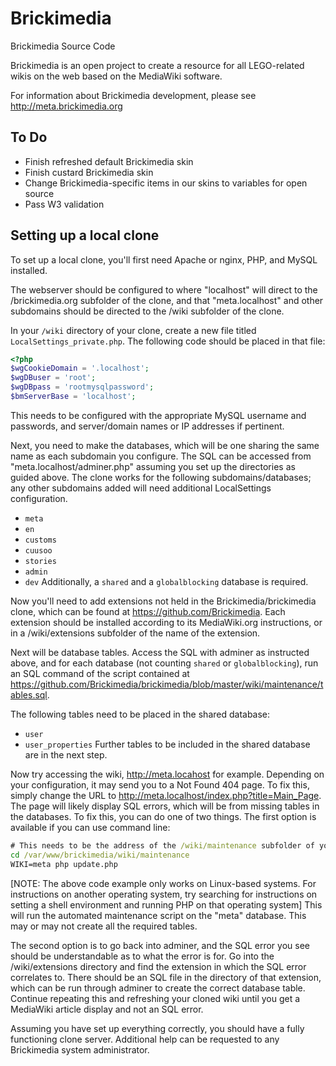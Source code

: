 Brickimedia
===========

Brickimedia Source Code

Brickimedia is an open project to create a resource for all LEGO-related wikis on the web based on the MediaWiki software.

For information about Brickimedia development, please see http://meta.brickimedia.org

To Do
----------
- Finish refreshed default Brickimedia skin
- Finish custard Brickimedia skin
- Change Brickimedia-specific items in our skins to variables for open source
- Pass W3 validation


Setting up a local clone
----------
To set up a local clone, you'll first need Apache or nginx, PHP, and MySQL installed.

The webserver should be configured to where "localhost" will direct to the /brickimedia.org subfolder of the clone, and that "meta.localhost" and other subdomains should be directed to the /wiki subfolder of the clone.

In your ```/wiki``` directory of your clone, create a new file titled ```LocalSettings_private.php```. The following code should be placed in that file:
```php
<?php
$wgCookieDomain = '.localhost';
$wgDBuser = 'root';
$wgDBpass = 'rootmysqlpassword';
$bmServerBase = 'localhost';
```
This needs to be configured with the appropriate MySQL username and passwords, and server/domain names or IP addresses if pertinent.

Next, you need to make the databases, which will be one sharing the same name as each subdomain you configure. The SQL can be accessed from "meta.localhost/adminer.php" assuming you set up the directories as guided above. The clone works for the following subdomains/databases; any other subdomains added will need additional LocalSettings configuration.
- ```meta```
- ```en```
- ```customs```
- ```cuusoo```
- ```stories```
- ```admin```
- ```dev```
Additionally, a ```shared``` and a ```globalblocking``` database is required.

Now you'll need to add extensions not held in the Brickimedia/brickimedia clone, which can be found at https://github.com/Brickimedia. Each extension should be installed according to its MediaWiki.org instructions, or in a /wiki/extensions subfolder of the name of the extension.

Next will be database tables. Access the SQL with adminer as instructed above, and for each database (not counting ```shared``` or ```globalblocking```), run an SQL command of the script contained at https://github.com/Brickimedia/brickimedia/blob/master/wiki/maintenance/tables.sql.

The following tables need to be placed in the shared database:
- ```user```
- ```user_properties```
Further tables to be included in the shared database are in the next step.

Now try accessing the wiki, http://meta.locahost for example. Depending on your configuration, it may send you to a Not Found 404 page. To fix this, simply change the URL to http://meta.localhost/index.php?title=Main_Page. The page will likely display SQL errors, which will be from missing tables in the databases. To fix this, you can do one of two things. The first option is available if you can use command line:
```bat
# This needs to be the address of the /wiki/maintenance subfolder of your clone
cd /var/www/brickimedia/wiki/maintenance
WIKI=meta php update.php
```
[NOTE: The above code example only works on Linux-based systems. For instructions on another operating system, try searching for instructions on setting a shell environment and running PHP on that operating system]
This will run the automated maintenance script on the "meta" database. This may or may not create all the required tables.

The second option is to go back into adminer, and the SQL error you see should be understandable as to what the error is for. Go into the /wiki/extensions directory and find the extension in which the SQL error correlates to. There should be an SQL file in the directory of that extension, which can be run through adminer to create the correct database table. Continue repeating this and refreshing your cloned wiki until you get a MediaWiki article display and not an SQL error.

Assuming you have set up everything correctly, you should have a fully functioning clone server. Additional help can be requested to any Brickimedia system administrator.
